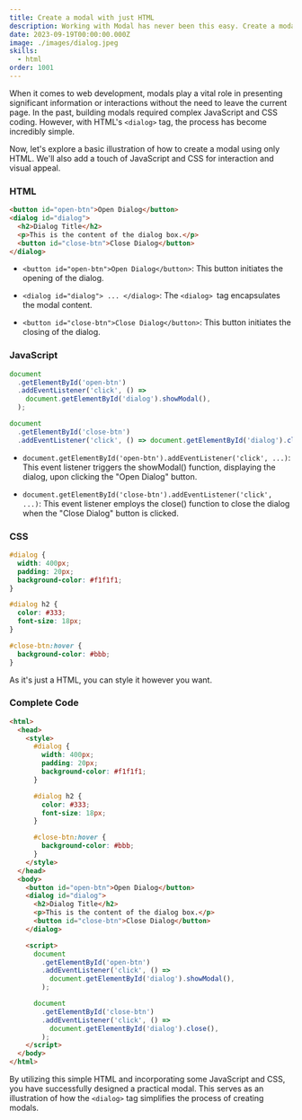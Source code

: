```yaml
---
title: Create a modal with just HTML
description: Working with Modal has never been this easy. Create a modal with just HTML using a dialog tag.
date: 2023-09-19T00:00:00.000Z
image: ./images/dialog.jpeg
skills:
  - html
order: 1001
---
```


When it comes to web development, modals play a vital role in presenting significant information or interactions without the need to leave the current page. In the past, building modals required complex JavaScript and CSS coding. However, with HTML's `<dialog>` tag, the process has become incredibly simple.

Now, let's explore a basic illustration of how to create a modal using only HTML. We'll also add a touch of JavaScript and CSS for interaction and visual appeal.

### HTML

```html
<button id="open-btn">Open Dialog</button>
<dialog id="dialog">
  <h2>Dialog Title</h2>
  <p>This is the content of the dialog box.</p>
  <button id="close-btn">Close Dialog</button>
</dialog>
```

- `<button id="open-btn">Open Dialog</button>`: This button initiates the opening of the dialog.

- `<dialog id="dialog"> ... </dialog>`: The `<dialog> `tag encapsulates the modal content.

- `<button id="close-btn">Close Dialog</button>`: This button initiates the closing of the dialog.

### JavaScript

```js
document
  .getElementById('open-btn')
  .addEventListener('click', () =>
    document.getElementById('dialog').showModal(),
  );

document
  .getElementById('close-btn')
  .addEventListener('click', () => document.getElementById('dialog').close());
```

- `document.getElementById('open-btn').addEventListener('click', ...)`: This event listener triggers the showModal() function, displaying the dialog, upon clicking the "Open Dialog" button.

- `document.getElementById('close-btn').addEventListener('click', ...)`: This event listener employs the close() function to close the dialog when the "Close Dialog" button is clicked.

### CSS

```css
#dialog {
  width: 400px;
  padding: 20px;
  background-color: #f1f1f1;
}

#dialog h2 {
  color: #333;
  font-size: 18px;
}

#close-btn:hover {
  background-color: #bbb;
}
```

As it's just a HTML, you can style it however you want.

### Complete Code

```html
<html>
  <head>
    <style>
      #dialog {
        width: 400px;
        padding: 20px;
        background-color: #f1f1f1;
      }

      #dialog h2 {
        color: #333;
        font-size: 18px;
      }

      #close-btn:hover {
        background-color: #bbb;
      }
    </style>
  </head>
  <body>
    <button id="open-btn">Open Dialog</button>
    <dialog id="dialog">
      <h2>Dialog Title</h2>
      <p>This is the content of the dialog box.</p>
      <button id="close-btn">Close Dialog</button>
    </dialog>

    <script>
      document
        .getElementById('open-btn')
        .addEventListener('click', () =>
          document.getElementById('dialog').showModal(),
        );

      document
        .getElementById('close-btn')
        .addEventListener('click', () =>
          document.getElementById('dialog').close(),
        );
    </script>
  </body>
</html>
```

By utilizing this simple HTML and incorporating some JavaScript and CSS, you have successfully designed a practical modal. This serves as an illustration of how the `<dialog>` tag simplifies the process of creating modals.
